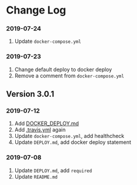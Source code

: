 # Change Log

### 2019-07-24

1. Update `docker-compose.yml`

### 2019-07-23

1. Change default deploy to docker deploy
2. Remove a comment from `docker-compose.yml`

## Version 3.0.1

### 2019-07-12

1. Add [DOCKER_DEPLOY.md](./doc/DOCKER_DEPLOY.md)
2. Add [.travis.yml](./.travis.yml) again
3. Update `docker-compose.yml`, add healthcheck
4. Update `DEPLOY.md`, add docker deploy statement

### 2019-07-08

1. Update `DEPLOY.md`, add `required`
2. Update `README.md`